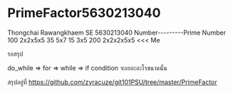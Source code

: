 # PrimeFactor5630213040
Thongchai Rawangkhaem SE 5630213040
Number---------Prime Number
100            2x2x5x5
35             5x7
15             3x5
200            2x2x2x5x5  <<< Me


รอสรุป

do_while => for => while => if condition จะเยอะอะไรขนาดนั้น

สรุปอยู่ที่ https://github.com/zyracuze/git101PSU/tree/master/PrimeFactor
